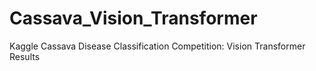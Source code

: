 # Cassava_Vision_Transformer
Kaggle Cassava Disease Classification Competition: Vision Transformer Results
